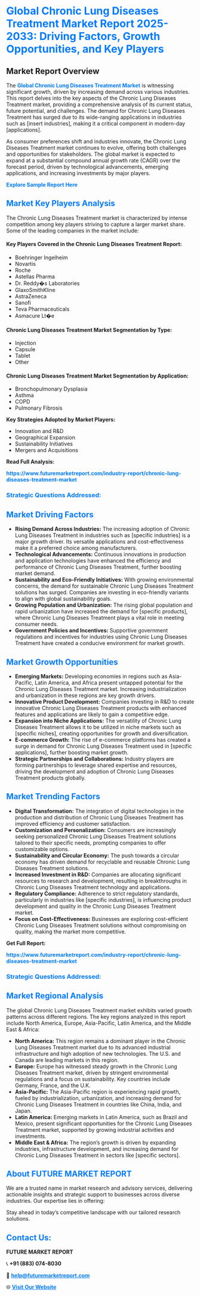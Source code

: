 <h1 style="color: #007BFF;">Global Chronic Lung Diseases Treatment Market Report 2025-2033: Driving Factors, Growth Opportunities, and Key Players</h1>

<section id="overview">
<h2>Market Report Overview</h2>
<p>The <a href="https://www.futuremarketreport.com/industry-report/chronic-lung-diseases-treatment-market" style="color: #007BFF; text-decoration: none;"><strong>Global Chronic Lung Diseases Treatment Market</strong></a> is witnessing significant growth, driven by increasing demand across various industries. This report delves into the key aspects of the Chronic Lung Diseases Treatment market, providing a comprehensive analysis of its current status, future potential, and challenges. The demand for Chronic Lung Diseases Treatment has surged due to its wide-ranging applications in industries such as [insert industries], making it a critical component in modern-day [applications].</p>
<p>As consumer preferences shift and industries innovate, the Chronic Lung Diseases Treatment market continues to evolve, offering both challenges and opportunities for stakeholders. The global market is expected to expand at a substantial compound annual growth rate (CAGR) over the forecast period, driven by technological advancements, emerging applications, and increasing investments by major players.</p>
</section>

<section id="overview">
<p><a href="https://www.futuremarketreport.com/request-sample/reportId=47043" style="color: #007BFF; text-decoration: none;"><strong>Explore Sample Report Here</strong></a></p>
</section>

<section id="key-players">
<h2 style="color: #007BFF;">Market Key Players Analysis</h2>
<p>The Chronic Lung Diseases Treatment market is characterized by intense competition among key players striving to capture a larger market share. Some of the leading companies in the market include:</p>
<h4>Key Players Covered in the Chronic Lung Diseases Treatment Report:</h4>
<ul><li>Boehringer Ingelheim</li><li>Novartis</li><li>Roche</li><li>Astellas Pharma</li><li>Dr. Reddy�s Laboratories</li><li>GlaxoSmithKline</li><li>AstraZeneca</li><li>Sanofi</li><li>Teva Pharmaceuticals</li><li>Asmacure Lt�e</li></ul>
<h4>Chronic Lung Diseases Treatment Market Segmentation by Type:</h4>
<ul><li>Injection</li><li>Capsule</li><li>Tablet</li><li>Other</li></ul>

<h4>Chronic Lung Diseases Treatment Market Segmentation by Application:</h4>
<ul><li>Bronchopulmonary Dysplasia</li><li>Asthma</li><li>COPD</li><li>Pulmonary Fibrosis</li></ul>
<p><strong>Key Strategies Adopted by Market Players:</strong></p>
<ul>
<li>Innovation and R&D</li>
<li>Geographical Expansion</li>
<li>Sustainability Initiatives</li>
<li>Mergers and Acquisitions</li>
</ul>
</section>

<section>
<p><strong>Read Full Analysis: </strong></p><a href="https://www.futuremarketreport.com/industry-report/chronic-lung-diseases-treatment-market" style="color: #007BFF; text-decoration: none;"><strong>https://www.futuremarketreport.com/industry-report/chronic-lung-diseases-treatment-market</strong></a>
<h3 style="color: #007BFF;">Strategic Questions Addressed:</h3>
</section>

<section id="driving-factors">
<h2 style="color: #007BFF;">Market Driving Factors</h2>
<ul>
<li><strong>Rising Demand Across Industries:</strong> The increasing adoption of Chronic Lung Diseases Treatment in industries such as [specific industries] is a major growth driver. Its versatile applications and cost-effectiveness make it a preferred choice among manufacturers.</li>
<li><strong>Technological Advancements:</strong> Continuous innovations in production and application technologies have enhanced the efficiency and performance of Chronic Lung Diseases Treatment, further boosting market demand.</li>
<li><strong>Sustainability and Eco-Friendly Initiatives:</strong> With growing environmental concerns, the demand for sustainable Chronic Lung Diseases Treatment solutions has surged. Companies are investing in eco-friendly variants to align with global sustainability goals.</li>
<li><strong>Growing Population and Urbanization:</strong> The rising global population and rapid urbanization have increased the demand for [specific products], where Chronic Lung Diseases Treatment plays a vital role in meeting consumer needs.</li>
<li><strong>Government Policies and Incentives:</strong> Supportive government regulations and incentives for industries using Chronic Lung Diseases Treatment have created a conducive environment for market growth.</li>
</ul>
</section>

<section id="growth-opportunities">
<h2 style="color: #007BFF;">Market Growth Opportunities</h2>
<ul>
<li><strong>Emerging Markets:</strong> Developing economies in regions such as Asia-Pacific, Latin America, and Africa present untapped potential for the Chronic Lung Diseases Treatment market. Increasing industrialization and urbanization in these regions are key growth drivers.</li>
<li><strong>Innovative Product Development:</strong> Companies investing in R&D to create innovative Chronic Lung Diseases Treatment products with enhanced features and applications are likely to gain a competitive edge.</li>
<li><strong>Expansion into Niche Applications:</strong> The versatility of Chronic Lung Diseases Treatment allows it to be utilized in niche markets such as [specific niches], creating opportunities for growth and diversification.</li>
<li><strong>E-commerce Growth:</strong> The rise of e-commerce platforms has created a surge in demand for Chronic Lung Diseases Treatment used in [specific applications], further boosting market growth.</li>
<li><strong>Strategic Partnerships and Collaborations:</strong> Industry players are forming partnerships to leverage shared expertise and resources, driving the development and adoption of Chronic Lung Diseases Treatment products globally.</li>
</ul>
</section>

<section id="trending-factors">
<h2 style="color: #007BFF;">Market Trending Factors</h2>
<ul>
<li><strong>Digital Transformation:</strong> The integration of digital technologies in the production and distribution of Chronic Lung Diseases Treatment has improved efficiency and customer satisfaction.</li>
<li><strong>Customization and Personalization:</strong> Consumers are increasingly seeking personalized Chronic Lung Diseases Treatment solutions tailored to their specific needs, prompting companies to offer customizable options.</li>
<li><strong>Sustainability and Circular Economy:</strong> The push towards a circular economy has driven demand for recyclable and reusable Chronic Lung Diseases Treatment solutions.</li>
<li><strong>Increased Investment in R&D:</strong> Companies are allocating significant resources to research and development, resulting in breakthroughs in Chronic Lung Diseases Treatment technology and applications.</li>
<li><strong>Regulatory Compliance:</strong> Adherence to strict regulatory standards, particularly in industries like [specific industries], is influencing product development and quality in the Chronic Lung Diseases Treatment market.</li>
<li><strong>Focus on Cost-Effectiveness:</strong> Businesses are exploring cost-efficient Chronic Lung Diseases Treatment solutions without compromising on quality, making the market more competitive.</li>
</ul>
</section>

<section>
<p><strong>Get Full Report: </strong></p><a href="https://www.futuremarketreport.com/industry-report/chronic-lung-diseases-treatment-market" style="color: #007BFF; text-decoration: none;"><strong>https://www.futuremarketreport.com/industry-report/chronic-lung-diseases-treatment-market</strong></a>
<h3 style="color: #007BFF;">Strategic Questions Addressed:</h3>
</section>


<section id="regional-analysis">
<h2 style="color: #007BFF;">Market Regional Analysis</h2>
<p>The global Chronic Lung Diseases Treatment market exhibits varied growth patterns across different regions. The key regions analyzed in this report include North America, Europe, Asia-Pacific, Latin America, and the Middle East & Africa:</p>
<ul>
<li><strong>North America:</strong> This region remains a dominant player in the Chronic Lung Diseases Treatment market due to its advanced industrial infrastructure and high adoption of new technologies. The U.S. and Canada are leading markets in this region.</li>
<li><strong>Europe:</strong> Europe has witnessed steady growth in the Chronic Lung Diseases Treatment market, driven by stringent environmental regulations and a focus on sustainability. Key countries include Germany, France, and the U.K.</li>
<li><strong>Asia-Pacific:</strong> The Asia-Pacific region is experiencing rapid growth, fueled by industrialization, urbanization, and increasing demand for Chronic Lung Diseases Treatment in countries like China, India, and Japan.</li>
<li><strong>Latin America:</strong> Emerging markets in Latin America, such as Brazil and Mexico, present significant opportunities for the Chronic Lung Diseases Treatment market, supported by growing industrial activities and investments.</li>
<li><strong>Middle East & Africa:</strong> The region’s growth is driven by expanding industries, infrastructure development, and increasing demand for Chronic Lung Diseases Treatment in sectors like [specific sectors].</li>
</ul>
</section>

<footer>
<h2 style="color: #007BFF;">About FUTURE MARKET REPORT</h2>
<p>We are a trusted name in market research and advisory services, delivering actionable insights and strategic support to businesses across diverse industries. Our expertise lies in offering:</p>

<p>Stay ahead in today’s competitive landscape with our tailored research solutions.</p>

<h2 style="color: #007BFF;">Contact Us:</h2>
<p><strong>FUTURE MARKET REPORT</strong></p>
<p>📞 <strong>+91 (883) 074-8030</strong></p>
<p>📧 <strong><a href="mailto:help@futuremarketreport.com" style="color: #007BFF;">help@futuremarketreport.com</a></strong></p>
<p>🌐 <strong><a href="https://www.futuremarketreport.com/" style="color: #007BFF;">Visit Our Website</a></strong></p>
</footer>